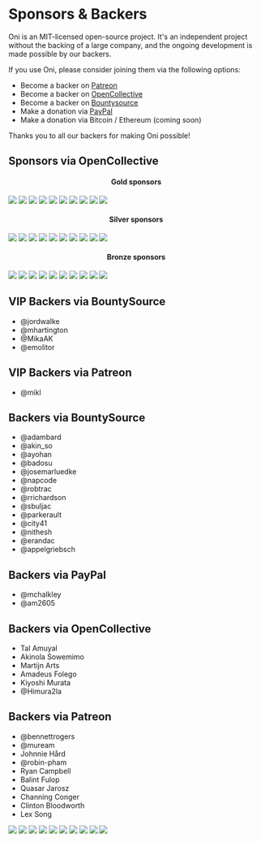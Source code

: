 # Sponsors & Backers

Oni is an MIT-licensed open-source project. It's an independent project without the backing of a large company, and the ongoing development is made possible by our backers.

If you use Oni, please consider joining them via the following options:

* Become a backer on [Patreon](https://patreon.com/onivim)
* Become a backer on [OpenCollective](https://opencollective.com/oni#backer)
* Become a backer on [Bountysource](https://salt.bountysource.com/teams/oni)
* Make a donation via [PayPal](https://www.paypal.me/bryphe/25)
* Make a donation via Bitcoin / Ethereum (coming soon)

Thanks you to all our backers for making Oni possible!

## Sponsors via OpenCollective

<h4 align="center">Gold sponsors</h4>

<a href="https://opencollective.com/oni/tiers/gold-sponsor/0/website" target="_blank"><img src="https://opencollective.com/oni/tiers/gold-sponsor/0/avatar.png"></a>
<a href="https://opencollective.com/oni/tiers/gold-sponsor/1/website" target="_blank"><img src="https://opencollective.com/oni/tiers/gold-sponsor/1/avatar.png"></a>
<a href="https://opencollective.com/oni/tiers/gold-sponsor/2/website" target="_blank"><img src="https://opencollective.com/oni/tiers/gold-sponsor/2/avatar.png"></a>
<a href="https://opencollective.com/oni/tiers/gold-sponsor/3/website" target="_blank"><img src="https://opencollective.com/oni/tiers/gold-sponsor/3/avatar.png"></a>
<a href="https://opencollective.com/oni/tiers/gold-sponsor/4/website" target="_blank"><img src="https://opencollective.com/oni/tiers/gold-sponsor/4/avatar.png"></a>
<a href="https://opencollective.com/oni/tiers/gold-sponsor/5/website" target="_blank"><img src="https://opencollective.com/oni/tiers/gold-sponsor/5/avatar.png"></a>
<a href="https://opencollective.com/oni/tiers/gold-sponsor/6/website" target="_blank"><img src="https://opencollective.com/oni/tiers/gold-sponsor/6/avatar.png"></a>
<a href="https://opencollective.com/oni/tiers/gold-sponsor/7/website" target="_blank"><img src="https://opencollective.com/oni/tiers/gold-sponsor/7/avatar.png"></a>
<a href="https://opencollective.com/oni/tiers/gold-sponsor/8/website" target="_blank"><img src="https://opencollective.com/oni/tiers/gold-sponsor/8/avatar.png"></a>
<a href="https://opencollective.com/oni/tiers/gold-sponsor/9/website" target="_blank"><img src="https://opencollective.com/oni/tiers/gold-sponsor/9/avatar.png"></a>

<h4 align="center">Silver sponsors</h4>

<a href="https://opencollective.com/oni/tiers/silver-sponsor/0/website" target="_blank"><img src="https://opencollective.com/oni/tiers/silver-sponsor/0/avatar.png"></a>
<a href="https://opencollective.com/oni/tiers/silver-sponsor/1/website" target="_blank"><img src="https://opencollective.com/oni/tiers/silver-sponsor/1/avatar.png"></a>
<a href="https://opencollective.com/oni/tiers/silver-sponsor/2/website" target="_blank"><img src="https://opencollective.com/oni/tiers/silver-sponsor/2/avatar.png"></a>
<a href="https://opencollective.com/oni/tiers/silver-sponsor/3/website" target="_blank"><img src="https://opencollective.com/oni/tiers/silver-sponsor/3/avatar.png"></a>
<a href="https://opencollective.com/oni/tiers/silver-sponsor/4/website" target="_blank"><img src="https://opencollective.com/oni/tiers/silver-sponsor/4/avatar.png"></a>
<a href="https://opencollective.com/oni/tiers/silver-sponsor/5/website" target="_blank"><img src="https://opencollective.com/oni/tiers/silver-sponsor/5/avatar.png"></a>
<a href="https://opencollective.com/oni/tiers/silver-sponsor/6/website" target="_blank"><img src="https://opencollective.com/oni/tiers/silver-sponsor/6/avatar.png"></a>
<a href="https://opencollective.com/oni/tiers/silver-sponsor/7/website" target="_blank"><img src="https://opencollective.com/oni/tiers/silver-sponsor/7/avatar.png"></a>
<a href="https://opencollective.com/oni/tiers/silver-sponsor/8/website" target="_blank"><img src="https://opencollective.com/oni/tiers/silver-sponsor/8/avatar.png"></a>
<a href="https://opencollective.com/oni/tiers/silver-sponsor/9/website" target="_blank"><img src="https://opencollective.com/oni/tiers/silver-sponsor/9/avatar.png"></a>

<h4 align="center">Bronze sponsors</h4>

<a href="https://opencollective.com/oni/tiers/bronze-sponsor/0/website" target="_blank"><img src="https://opencollective.com/oni/tiers/bronze-sponsor/0/avatar.png"></a>
<a href="https://opencollective.com/oni/tiers/bronze-sponsor/1/website" target="_blank"><img src="https://opencollective.com/oni/tiers/bronze-sponsor/1/avatar.png"></a>
<a href="https://opencollective.com/oni/tiers/bronze-sponsor/2/website" target="_blank"><img src="https://opencollective.com/oni/tiers/bronze-sponsor/2/avatar.png"></a>
<a href="https://opencollective.com/oni/tiers/bronze-sponsor/3/website" target="_blank"><img src="https://opencollective.com/oni/tiers/bronze-sponsor/3/avatar.png"></a>
<a href="https://opencollective.com/oni/tiers/bronze-sponsor/4/website" target="_blank"><img src="https://opencollective.com/oni/tiers/bronze-sponsor/4/avatar.png"></a>
<a href="https://opencollective.com/oni/tiers/bronze-sponsor/5/website" target="_blank"><img src="https://opencollective.com/oni/tiers/bronze-sponsor/5/avatar.png"></a>
<a href="https://opencollective.com/oni/tiers/bronze-sponsor/6/website" target="_blank"><img src="https://opencollective.com/oni/tiers/bronze-sponsor/6/avatar.png"></a>
<a href="https://opencollective.com/oni/tiers/bronze-sponsor/7/website" target="_blank"><img src="https://opencollective.com/oni/tiers/bronze-sponsor/7/avatar.png"></a>
<a href="https://opencollective.com/oni/tiers/bronze-sponsor/8/website" target="_blank"><img src="https://opencollective.com/oni/tiers/bronze-sponsor/8/avatar.png"></a>
<a href="https://opencollective.com/oni/tiers/bronze-sponsor/9/website" target="_blank"><img src="https://opencollective.com/oni/tiers/bronze-sponsor/9/avatar.png"></a>

## VIP Backers via BountySource

* @jordwalke
* @mhartington
* @MikaAK
* @emolitor

## VIP Backers via Patreon

* @mikl

## Backers via BountySource

* @adambard
* @akin_so
* @ayohan
* @badosu
* @josemarluedke
* @napcode
* @robtrac
* @rrichardson
* @sbuljac
* @parkerault
* @city41
* @nithesh
* @erandac
* @appelgriebsch

## Backers via PayPal

* @mchalkley
* @am2605

## Backers via OpenCollective

* Tal Amuyal
* Akinola Sowemimo
* Martijn Arts
* Amadeus Folego
* Kiyoshi Murata
* @Himura2la

## Backers via Patreon

* @bennettrogers
* @muream
* Johnnie Hård
* @robin-pham
* Ryan Campbell
* Balint Fulop
* Quasar Jarosz
* Channing Conger
* Clinton Bloodworth
* Lex Song

<a href="https://opencollective.com/oni/tiers/backer/0/website" target="_blank"><img src="https://opencollective.com/oni/tiers/backer/0/avatar.png"></a>
<a href="https://opencollective.com/oni/tiers/backer/1/website" target="_blank"><img src="https://opencollective.com/oni/tiers/backer/1/avatar.png"></a>
<a href="https://opencollective.com/oni/tiers/backer/2/website" target="_blank"><img src="https://opencollective.com/oni/tiers/backer/2/avatar.png"></a>
<a href="https://opencollective.com/oni/tiers/backer/3/website" target="_blank"><img src="https://opencollective.com/oni/tiers/backer/3/avatar.png"></a>
<a href="https://opencollective.com/oni/tiers/backer/4/website" target="_blank"><img src="https://opencollective.com/oni/tiers/backer/4/avatar.png"></a>
<a href="https://opencollective.com/oni/tiers/backer/5/website" target="_blank"><img src="https://opencollective.com/oni/tiers/backer/5/avatar.png"></a>
<a href="https://opencollective.com/oni/tiers/backer/6/website" target="_blank"><img src="https://opencollective.com/oni/tiers/backer/6/avatar.png"></a>
<a href="https://opencollective.com/oni/tiers/backer/7/website" target="_blank"><img src="https://opencollective.com/oni/tiers/backer/7/avatar.png"></a>
<a href="https://opencollective.com/oni/tiers/backer/8/website" target="_blank"><img src="https://opencollective.com/oni/tiers/backer/8/avatar.png"></a>
<a href="https://opencollective.com/oni/tiers/backer/9/website" target="_blank"><img src="https://opencollective.com/oni/tiers/backer/9/avatar.png"></a>
